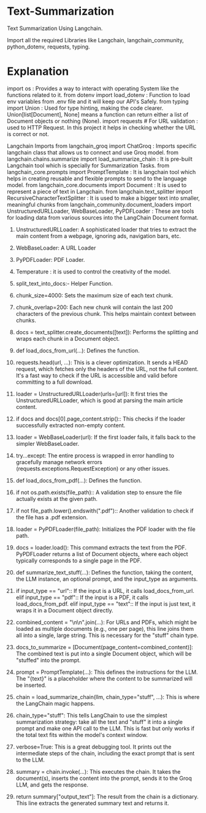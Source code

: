 # Text-Summarization
Text Summarization Using Langchain.

Import all the required Libraries like Langchain, langchain_community, python_dotenv, requests, typing.

# Explanation

import os : Provides a way to interact with operating System like the functions related to it.
from dotenv import load_dotenv : Function to load env variables from .env file and it will keep our API's Safely.
from typing import Union : Used for type hinting, making the code clearer. Union[list[Document], None] means a function can return either a list of Document objects or nothing (None).
import requests # For URL validation : used to HTTP Request. In this project it helps in checking whether the URL is correct or not.

Langchain Imports
from langchain_groq import ChatGroq : Imports specific langchain class that allows us to connect and use Groq model.
from langchain.chains.summarize import load_summarize_chain : It is pre-built Langchain tool which is specially for Summarization Tasks.
from langchain_core.prompts import PromptTemplate : It is langchain tool which helps in creating reusable and flexible prompts to send to the language model.
from langchain_core.documents import Document : It is used to represent a piece of text in Langchain.
from langchain.text_splitter import RecursiveCharacterTextSplitter : It is used to make a bigger text into smaller, meaningful chunks
from langchain_community.document_loaders import UnstructuredURLLoader, WebBaseLoader, PyPDFLoader : These are tools for loading data from various sources into the LangChain Document format.
1. UnstructuredURLLoader: A sophisticated loader that tries to extract the main content from a webpage, ignoring ads, navigation bars, etc.
2. WebBaseLoader: A URL Loader
3. PyPDFLoader: PDF Loader.

1. Temperature : it is used to control the creativity of the model.
2. split_text_into_docs:- Helper Function.
3. chunk_size=4000: Sets the maximum size of each text chunk.
4. chunk_overlap=200: Each new chunk will contain the last 200 characters of the previous chunk. This helps maintain context between chunks.
5. docs = text_splitter.create_documents([text]): Performs the splitting and wraps each chunk in a Document object.
6. def load_docs_from_url(...): Defines the function.
7. requests.head(url, ...): This is a clever optimization. It sends a HEAD request, which fetches only the headers of the URL, not the full content. It's a fast way to check if the URL is accessible and valid before committing to a full download.
8. loader = UnstructuredURLLoader(urls=[url]): It first tries the UnstructuredURLLoader, which is good at parsing the main article content.
9. if docs and docs[0].page_content.strip():: This checks if the loader successfully extracted non-empty content.
10. loader = WebBaseLoader(url): If the first loader fails, it falls back to the simpler WebBaseLoader.
11. try...except: The entire process is wrapped in error handling to gracefully manage network errors (requests.exceptions.RequestException) or any other issues.
12. def load_docs_from_pdf(...): Defines the function.
13. if not os.path.exists(file_path):: A validation step to ensure the file actually exists at the given path.
14. if not file_path.lower().endswith(".pdf"):: Another validation to check if the file has a .pdf extension.
15. loader = PyPDFLoader(file_path): Initializes the PDF loader with the file path.
16. docs = loader.load(): This command extracts the text from the PDF. PyPDFLoader returns a list of Document objects, where each object typically corresponds to a single page in the PDF.
17. def summarize_text_stuff(...): Defines the function, taking the content, the LLM instance, an optional prompt, and the input_type as arguments.
18. if input_type == "url":: If the input is a URL, it calls load_docs_from_url.
elif input_type == "pdf":: If the input is a PDF, it calls load_docs_from_pdf.
elif input_type == "text":: If the input is just text, it wraps it in a Document object directly.
19. combined_content = "\\n\\n".join(...): For URLs and PDFs, which might be loaded as multiple documents (e.g., one per page), this line joins them all into a single, large string. This is necessary for the "stuff" chain type.
20. docs_to_summarize = [Document(page_content=combined_content)]: The combined text is put into a single Document object, which will be "stuffed" into the prompt.
21. prompt = PromptTemplate(...): This defines the instructions for the LLM. The "{text}" is a placeholder where the content to be summarized will be inserted.
22. chain = load_summarize_chain(llm, chain_type="stuff", ...): This is where the LangChain magic happens.
23. chain_type="stuff": This tells LangChain to use the simplest summarization strategy: take all the text and "stuff" it into a single prompt and make one API call to the LLM. This is fast but only works if the total text fits within the model's context window.
24. verbose=True: This is a great debugging tool. It prints out the intermediate steps of the chain, including the exact prompt that is sent to the LLM.
25. summary = chain.invoke(...): This executes the chain. It takes the document(s), inserts the content into the prompt, sends it to the Groq LLM, and gets the response.
26. return summary["output_text"]: The result from the chain is a dictionary. This line extracts the generated summary text and returns it.
